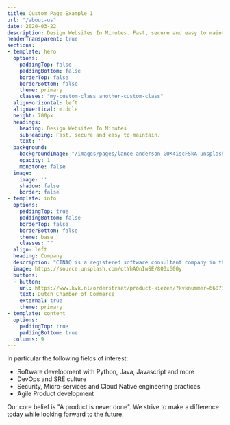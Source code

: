 ```yaml
---
title: Custom Page Example 1
url: "/about-us"
date: 2020-03-22
description: Design Websites In Minutes. Fast, secure and easy to maintain
headerTransparent: true
sections:
- template: hero
  options:
    paddingTop: false
    paddingBottom: false
    borderTop: false
    borderBottom: false
    theme: primary
    classes: "my-custom-class another-custom-class"
  alignHorizontal: left
  alignVertical: middle
  height: 700px
  headings:
    heading: Design Websites In Minutes
    subHeading: Fast, secure and easy to maintain.
    text: ''
  background:
    backgroundImage: "/images/pages/lance-anderson-GOK4iscFSkA-unsplash-2000.jpg"
    opacity: 1
    monotone: false
  image:
    image: ''
    shadow: false
    border: false
- template: info
  options:
    paddingTop: true
    paddingBottom: false
    borderTop: false
    borderBottom: false
    theme: base
    classes: ""
  align: left
  heading: Company
  description: "CINAQ is a registered software consultant company in the Netherlands. We specialize in Internet Technologies."
  image: https://source.unsplash.com/qtYhAQnIwSE/800x600y
  buttons:
  - button: 
    url: https://www.kvk.nl/orderstraat/product-kiezen/?kvknummer=668736060000
    text: Dutch Chamber of Commerce
    external: true
    theme: primary
- template: content
  options:
    paddingTop: true
    paddingBottom: true
  columns: 9
---
```



In particular the following fields of interest:

* Software development with Python, Java, Javascript and more
* DevOps and SRE culture
* Security, Micro-services and Cloud Native engineering practices
* Agile Product development

Our core belief is "A product is never done". We strive to make a difference today while looking forward to the future.
